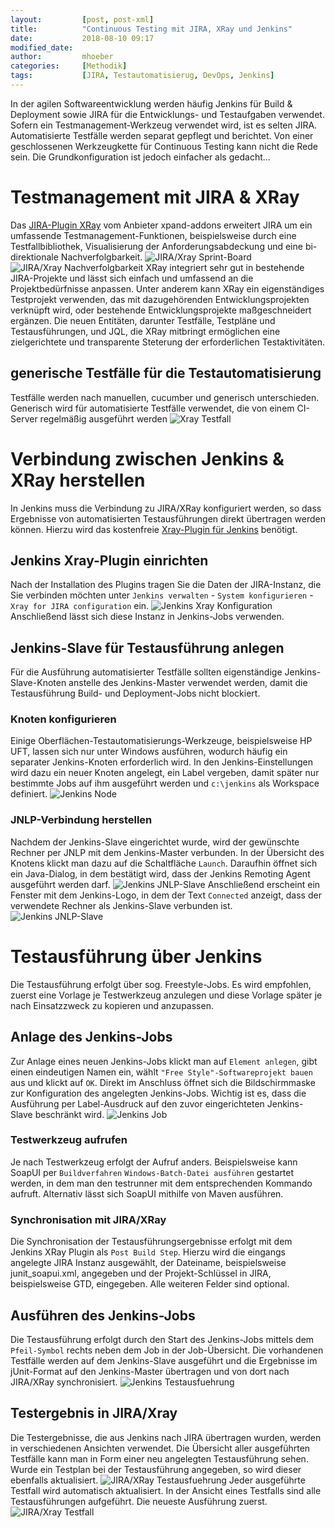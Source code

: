 ```yaml
---
layout:         [post, post-xml]              
title:          "Continuous Testing mit JIRA, XRay und Jenkins"
date:           2018-08-10 09:17
modified_date: 
author:         mhoeber
categories:     [Methodik]
tags:           [JIRA, Testautomatisierug, DevOps, Jenkins]
---
```

In der agilen Softwareentwicklung werden häufig Jenkins für Build & Deployment sowie JIRA für die Entwicklungs- und Testaufgaben verwendet. Sofern ein Testmanagement-Werkzeug verwendet wird, ist es selten JIRA. Automatisierte Testfälle werden separat gepflegt und berichtet. Von einer geschlossenen Werkzeugkette für Continuous Testing kann nicht die Rede sein. Die Grundkonfiguration ist jedoch einfacher als gedacht...

# Testmanagement mit JIRA & XRay
Das [JIRA-Plugin XRay](https://www.xpand-addons.com/xray/) vom Anbieter xpand-addons erweitert JIRA um ein umfassende Testmanagement-Funktionen, beispielsweise durch eine Testfallbibliothek, Visualisierung der Anforderungsabdeckung und eine bi-direktionale Nachverfolgbarkeit.
![JIRA/Xray Sprint-Board](/assets/images/posts/jenkins-xray/jira-xray-sprint-board-xsmall.jpg)
![JIRA/Xray Nachverfolgbarkeit](/assets/images/posts/jenkins-xray/jira-xray-traceability-small.jpg)
XRay integriert sehr gut in bestehende JIRA-Projekte und lässt sich einfach und umfassend an die Projektbedürfnisse anpassen. Unter anderem kann XRay ein eigenständiges Testprojekt verwenden, das mit dazugehörenden Entwicklungsprojekten verknüpft wird, oder bestehende Entwicklungsprojekte maßgeschneidert ergänzen.
Die neuen Entitäten, darunter Testfälle, Testpläne und Testausführungen, und JQL, die XRay mitbringt ermöglichen eine zielgerichtete und transparente Steterung der erforderlichen Testaktivitäten.

## generische Testfälle für die Testautomatisierung
Testfälle werden nach manuellen, cucumber und generisch unterschieden. Generisch wird für automatisierte Testfälle verwendet, die von einem CI-Server regelmäßig ausgeführt werden
![Xray Testfall](/assets/images/posts/jenkins-xray/jira-testcase.jpg)

# Verbindung zwischen Jenkins & XRay herstellen
In Jenkins muss die Verbindung zu JIRA/XRay konfiguriert werden, so dass Ergebnisse von automatisierten Testausführungen direkt übertragen werden können. Hierzu wird das kostenfreie [Xray-Plugin für Jenkins](https://confluence.xpand-addons.com/display/XRAY/Integration+with+Jenkins) benötigt.

## Jenkins Xray-Plugin einrichten
Nach der Installation des Plugins tragen Sie die Daten der JIRA-Instanz, die Sie verbinden möchten unter `Jenkins verwalten` - `System konfigurieren` - `Xray for JIRA configuration` ein.
![Jenkins Xray Konfiguration](/assets/images/posts/jenkins-xray/jenkins-plugin-config.jpg)
Anschließend lässt sich diese Instanz in Jenkins-Jobs verwenden.

## Jenkins-Slave für Testausführung anlegen
Für die Ausführung automatisierter Testfälle sollten eigenständige Jenkins-Slave-Knoten anstelle des Jenkins-Master verwendet werden, damit die Testausführung Build- und Deployment-Jobs nicht blockiert.

### Knoten konfigurieren
Einige Oberflächen-Testautomatisierungs-Werkzeuge, beispielsweise HP UFT, lassen sich nur unter Windows ausführen, wodurch häufig ein separater Jenkins-Knoten erforderlich wird.
In den Jenkins-Einstellungen wird dazu ein neuer Knoten angelegt, ein Label vergeben, damit später nur bestimmte Jobs auf ihm ausgeführt werden und `c:\jenkins` als Workspace definiert.
![Jenkins Node](/assets/images/posts/jenkins-xray/jenkins-node-config.jpg)

### JNLP-Verbindung herstellen
Nachdem der Jenkins-Slave eingerichtet wurde, wird der gewünschte Rechner per JNLP mit dem Jenkins-Master verbunden. In der Übersicht des Knotens klickt man dazu auf die Schaltfläche `Launch`.
Daraufhin öffnet sich ein Java-Dialog, in dem bestätigt wird, dass der Jenkins Remoting Agent ausgeführt werden darf. 
![Jenkins JNLP-Slave](/assets/images/posts/jenkins-xray/jenkins-jnlp-slave1.jpg)
Anschließend erscheint ein Fenster mit dem Jenkins-Logo, in dem der Text `Connected` anzeigt, dass der verwendete Rechner als Jenkins-Slave verbunden ist.
![Jenkins JNLP-Slave](/assets/images/posts/jenkins-xray/jenkins-jnlp-slave2.jpg)

# Testausführung über Jenkins
Die Testausführung erfolgt über sog. Freestyle-Jobs. Es wird empfohlen, zuerst eine Vorlage je Testwerkzeug anzulegen und diese Vorlage später je nach Einsatzzweck zu kopieren und anzupassen.

## Anlage des Jenkins-Jobs
Zur Anlage eines neuen Jenkins-Jobs klickt man auf `Element anlegen`, gibt einen eindeutigen Namen ein, wählt `"Free Style"-Softwareprojekt bauen` aus und klickt auf `OK`.
Direkt im Anschluss öffnet sich die Bildschirmmaske zur Konfiguration des angelegten Jenkins-Jobs. Wichtig ist es, dass die Ausführung per Label-Ausdruck auf den zuvor eingerichteten Jenkins-Slave beschränkt wird.
![Jenkins Job](/assets/images/posts/jenkins-xray/jenkins-job-config.jpg)

### Testwerkzeug aufrufen
Je nach Testwerkzeug erfolgt der Aufruf anders. Beispielsweise kann SoapUI per `Buildverfahren` `Windows-Batch-Datei ausführen` gestartet werden, in dem man den testrunner mit dem entsprechenden Kommando aufruft. Alternativ lässt sich SoapUI mithilfe von Maven ausführen.

### Synchronisation mit JIRA/XRay
Die Synchronisation der Testausführungsergebnisse erfolgt mit dem Jenkins XRay Plugin als `Post Build Step`. Hierzu wird die eingangs angelegte JIRA Instanz ausgewählt, der Dateiname, beispielsweise junit_soapui.xml, angegeben und der Projekt-Schlüssel in JIRA, beispielsweise GTD, eingegeben. Alle weiteren Felder sind optional.

## Ausführen des Jenkins-Jobs
Die Testausführung erfolgt durch den Start des Jenkins-Jobs mittels dem `Pfeil-Symbol` rechts neben dem Job in der Job-Übersicht. Die vorhandenen Testfälle werden auf dem Jenkins-Slave ausgeführt und die Ergebnisse im jUnit-Format auf den Jenkins-Master übertragen und von dort nach JIRA/XRay synchronisiert.
![Jenkins Testausfuehrung](/assets/images/posts/jenkins-xray/jenkins-job-run.jpg)

## Testergebnis in JIRA/Xray
Die Testergebnisse, die aus Jenkins nach JIRA übertragen wurden, werden in verschiedenen Ansichten verwendet. Die Übersicht aller ausgeführten Testfälle kann man in Form einer neu angelegten Testausführung sehen. Wurde ein Testplan bei der Testausführung angegeben, so wird dieser ebenfalls aktualisiert.
![JIRA/XRay Testausfuehrung](/assets/images/posts/jenkins-xray/jira-testexecution.jpg)
Jeder ausgeführte Testfall wird automatisch aktualisiert. In der Ansicht eines Testfalls sind alle Testausführungen aufgeführt. Die neueste Ausführung zuerst.
![JIRA/Xray Testfall](/assets/images/posts/jenkins-xray/jira-testcase-executions.png)